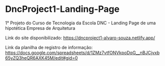 # DncProject1-Landing-Page
1° Projeto do Curso de Tecnologia da Escola DNC - Landing Page de uma hipotética Empresa de Arquitetura

Link do site disponibilizado: https://dncproject1-alvaro-souza.netlify.app/

Link da planilha de registro de informação: https://docs.google.com/spreadsheets/d/1ZMz7vtfONVkpoDqG__nBJCjvxb65yZQ3heQR6AXK45M/edit#gid=0
